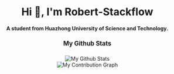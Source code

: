 <h1 align="center">Hi 👋, I'm Robert-Stackflow</h1>
<h4 align="center">A student from Huazhong University of Science and Technology.</h4>

<h4 align="center" style="font-size: larger;"><strong>My Github Stats</strong></h4>
  
<div align="center">
  <img src="https://github-readme-stats.vercel.app/api?username=Robert-Stackflow&show_icons=true&theme=transparent&title_color=40c463&hide_title=true" 
       alt="My Github Stats">
</div>

<div align="center">
  <img src="https://github-readme-activity-graph.vercel.app/graph?username=Robert-Stackflow&theme=github-light&custom_title=My%20Contribution%20Graph" 
       alt="My Contribution Graph">
</div>

